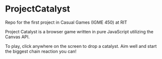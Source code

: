 # ProjectCatalyst
Repo for the first project in Casual Games (IGME 450) at RIT

Project Catalyst is a browser game written in pure JavaScript
utilizing the Canvas API. 

To play, click anywhere on the screen to drop a catalyst. Aim 
well and start the biggest chain reaction you can!
